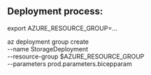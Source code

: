 ## Deployment process:

export AZURE_RESOURCE_GROUP=...

az deployment group create \
  --name StorageDeployment \
  --resource-group $AZURE_RESOURCE_GROUP \
  --parameters prod.parameters.bicepparam